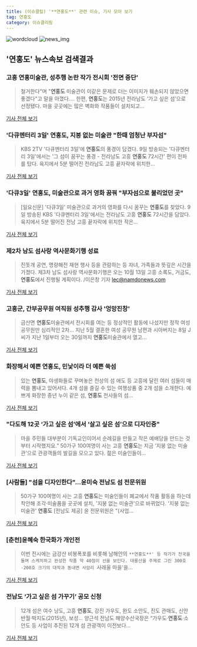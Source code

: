 ```yaml
---
title: (이슈클립) '**연홍도**' 관련 이슈, 기사 모아 보기
tag: 연홍도
category: 이슈클리핑
---
```

![wordcloud](https://s3.ap-northeast-2.amazonaws.com/lyrics101-wordcloud/2018-09-12-1536751516.png)
![news_img](https://user-images.githubusercontent.com/42597476/44507050-1206f400-a6e4-11e8-8d98-7ffbfebb353f.png)
## **'**연홍도**'** 뉴스속보 검색결과
### 고흥 연홍미술관, 성추행 논란 작가 전시회 '전면 중단'

>철거한다"며 "**연홍도** 미술관이 이같은 문제로 더는 이미지가 훼손되지 않았으면 좋겠다"고 말을 아꼈다.... 한편, **연홍도**는 2015년 전라남도 ‘가고 싶은 섬’으로 선정됐다. 마을 곳곳에는 많은 벽화와 작품들이 설치되고...

<a href="http://www.enewstoday.co.kr/news/articleView.html?idxno=1230833" target="_blank">기사 전체 보기</a>

### '다큐멘터리 3일' **연홍도**, 지붕 없는 미술관 "한때 엄청난 부자섬"

>KBS 2TV '다큐멘터리 3일'에 **연홍도**의 풍경이 담겼다. 9일 방송되는 '다큐멘터리 3일'에서는 '그 섬이 꿈꾸는 풍경 - 전라남도 고흥 **연홍도** 72시간' 편이 전파를 탔다. 육지에서 5분 떨어진 전라남도 고흥 끝자락에 위치한...

<a href="http://sports.hankooki.com/lpage/entv/201809/sp20180909235639136660.htm" target="_blank">기사 전체 보기</a>

### '다큐3일' **연홍도**, 미술관으로 과거 영화 꿈꿔 "부자섬으로 불리었던 곳"

>[일요신문] '다큐3일' 미술관으로 과거의 영화를 다시 꿈꾸는 **연홍도**를 찾았다. 9일 방송된 KBS '다큐멘터리 3일'에서는 전라남도 고흥 **연홍도** 72시간을 담았다. 육지에서 5분 떨어진 전남 고흥 끝자락에 위치한 작은...

<a href="http://ilyo.co.kr/?ac=article_view&entry_id=309315" target="_blank">기사 전체 보기</a>

### 제2차 남도 섬사랑 역사문화기행 성료

>진돗개 공연, 명량해전 재현 행사 등을 관람하는 등 자녀, 가족들과 뜻깊은 시간을 가졌다. 제3차 남도 섬사랑 역사문화기행은 오는 10월 13일 고흥 소록도, 거금도, **연홍도**에서 진행될 계획이다. /이은창 기자 lec@namdonews.com

<a href="http://www.namdonews.com/news/articleView.html?idxno=489376" target="_blank">기사 전체 보기</a>

### 고흥군, 간부공무원 여직원 성추행 감사 '엉망진창'

>금산면 **연홍도**미술관에서 전시회를 여는 등 정상적인 활동에 나섰지만 정작 여성 공무원만 심리적인 2차... 지난 5월 결혼한 여성 공무원 남편과 시아버지는 8일 J 씨가 지난 1일부터 오는 30일까지 **연홍도**미술관에서 열고...

<a href="http://www.enewstoday.co.kr/news/articleView.html?idxno=1229472" target="_blank">기사 전체 보기</a>

### 화장해서 예쁜 **연홍도**, 민낯이라 더 예쁜 쑥섬

>있는 **연홍도**, 야생화들로 꾸며놓은 천상의 섬 애도 등 고흥에 달린 여러 섬들이 매력을 뽐내고 있어서다. 4개 섬을 즐길 수 있는 여행상품 중 2개 섬을 소개한다. 예쁘게 화장한 중년 누이 같은 섬, **연홍도** 천사들의 섬...

<a href="http://www.ktsketch.co.kr/news/articleView.html?idxno=2833" target="_blank">기사 전체 보기</a>

### "다도해 12곳 ‘가고 싶은 섬’에서 ‘살고 싶은 섬’으로 디자인중"

>마을 주민들 대부분이 기독교인이어서 순례길을 만들고 작은 예배당을 만드는 것부터 시작했지요.” 50가구 100여명이 사는 고흥 **연홍도**는 지금 ‘지붕 없는 미술관'으로 관광객들의 발길을 모으고 있다. 젊은 미술인들이...

<a href="http://www.hani.co.kr/arti/society/society_general/860530.html" target="_blank">기사 전체 보기</a>

### [사람들] "섬을 디자인한다"…윤미숙 전남도 섬 전문위원

>50가구 100여명이 사는 고흥 **연홍도**는 미술인들이 폐교에서 작품 활동을 하는데 착안해 조각·미술품을 곳곳에 설치, '지붕 없는 미술관'으로 바뀌었다. '지붕 없는 미술관' **연홍도** [전남도 제공] 윤 전문위원은 "(사업...

<a href="http://app.yonhapnews.co.kr/YNA/Basic/SNS/r.aspx?c=AKR20180831060300054&did=1195m" target="_blank">기사 전체 보기</a>

### [춘천]윤혜숙 한국화가 개인전

>이번 전시에는 금강산 비봉폭포를 비롯해 남해안의 `**연홍도**' 등 작가가 전국을 돌며 스케치하고 완성한 작품 약 40점이 선을 보인다. 대룡산을 주제로 그린 300호·200호 크기의 대작과 동내면 사암리 `사래울 마을'을...

<a href="http://www.kwnews.co.kr/view.asp?aid=218083000097&s=501" target="_blank">기사 전체 보기</a>

### 전남도 ‘가고 싶은 섬 가꾸기’ 공모 신청

>12개 섬은 여수 낭도, 고흥 **연홍도**, 강진 가우도, 완도 소안도, 진도 관매도, 신안 반월·박지도(2015년), 보성... 양근석 전남도 해양수산국장은 “가우도·**연홍도**·소안도 등 사업이 추진된 12개 섬 관광객이 이전보다...

<a href="http://www.kwangju.co.kr/read.php3?aid=1535295600639779012" target="_blank">기사 전체 보기</a>


